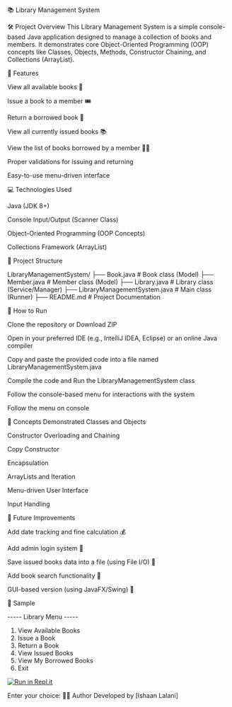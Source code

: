 📚 Library Management System

🛠️ Project Overview
This Library Management System is a simple console-based Java application designed to manage a collection of books and members.
It demonstrates core Object-Oriented Programming (OOP) concepts like Classes, Objects, Methods, Constructor Chaining, and Collections (ArrayList).


🧩 Features

View all available books 📖

Issue a book to a member 🎟️

Return a borrowed book 🔄

View all currently issued books 📚

View the list of books borrowed by a member 🧑‍🎓

Proper validations for issuing and returning

Easy-to-use menu-driven interface

💻 Technologies Used

Java (JDK 8+)

Console Input/Output (Scanner Class)

Object-Oriented Programming (OOP Concepts)

Collections Framework (ArrayList)

📂 Project Structure

LibraryManagementSystem/
├── Book.java              # Book class (Model)
├── Member.java            # Member class (Model)
├── Library.java           # Library class (Service/Manager)
├── LibraryManagementSystem.java   # Main class (Runner)
├── README.md              # Project Documentation

🚀 How to Run

Clone the repository or Download ZIP

Open in your preferred IDE (e.g., IntelliJ IDEA, Eclipse) or an online Java compiler

Copy and paste the provided code into a file named LibraryManagementSystem.java

Compile the code and Run the LibraryManagementSystem class

Follow the console-based menu for interactions with the system

Follow the menu on console

🧠 Concepts Demonstrated
Classes and Objects

Constructor Overloading and Chaining

Copy Constructor

Encapsulation

ArrayLists and Iteration

Menu-driven User Interface

Input Handling

🎯 Future Improvements

Add date tracking and fine calculation 💰

Add admin login system 🔑

Save issued books data into a file (using File I/O) 📂

Add book search functionality 🔎

GUI-based version (using JavaFX/Swing) 🎨

📸 Sample 

----- Library Menu -----
1. View Available Books
2. Issue a Book
3. Return a Book
4. View Issued Books
5. View My Borrowed Books
6. Exit

[![Run in Repl.it](https://img.shields.io/badge/Run%20Console%20App-Click%20Here-brightgreen?logo=replit)](https://replit.com/~)


Enter your choice:
👨‍💻 Author
Developed by [Ishaan Lalani]


